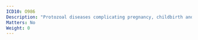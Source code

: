 ```yaml
---
ICD10: O986
Description: "Protozoal diseases complicating pregnancy, childbirth and the puerperium"
Matters: No
Weight: 0
---
```


